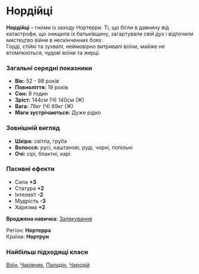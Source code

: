 # Нордійці

**Нордійці** – гноми із заходу Нортерри. Ті, що бігли в давнину від катастрофи, що знищила їх батьківщину, загартували свій дух і відточили мистецтво війни в нескінченних боях.<br />
Горді, стійкі та зухвалі, неймовірно витривалі воїни, майже не втомлюються, чудові воїни та жерці.

### Загальні середні показники
  - **Вік:** 52 - 98 років
  - **Повноліття:** 19 років
  - **Сон:** 8 годин
  - **Зріст:** 144см (Ч) 140cм (Ж)
  - **Вага:** 78кг (Ч) 69кг (Ж)
  - **Маги зустрічаються:** Дуже рідко

### Зовнішній вигляд
  - **Шкіра:** світла, груба
  - **Волосся:** русі, каштанові, руді, чорні, попільні
  - **Очі:** сірі, блактні, карі

### Пасивні ефекти
  - Сила **+3**
  - Статура **+2**
  - Інтелект **-2**
  - Мудрість **-3**
  - Харизма **+2**

**Вроджена навичка:** [Залякування](/docs/characters/index.md#scary)

Регіон: **Нортерра**<br />
Країна: **Нортрун**

### Найбільш підходящі класи

[Воїн](/docs/classes/warrior), [Чарівник](/docs/classes/wizard), [Паладін](/docs/classes/paladin), [Чародій](/docs/classes/mage)